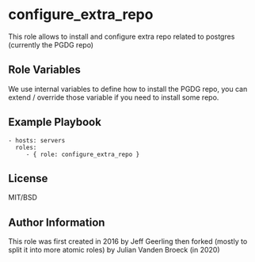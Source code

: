 configure_extra_repo
=====================
This role allows to install and configure extra repo related to postgres (currently the PGDG repo)

Role Variables
--------------
We use internal variables to define how to install the PGDG repo, you can extend / override those variable if you need to install some repo.

Example Playbook
----------------

    - hosts: servers
      roles:
         - { role: configure_extra_repo }

License
-------

MIT/BSD

Author Information
------------------

This role was first created in 2016 by Jeff Geerling then forked (mostly to split it into more atomic roles) by Julian Vanden Broeck (in 2020)
